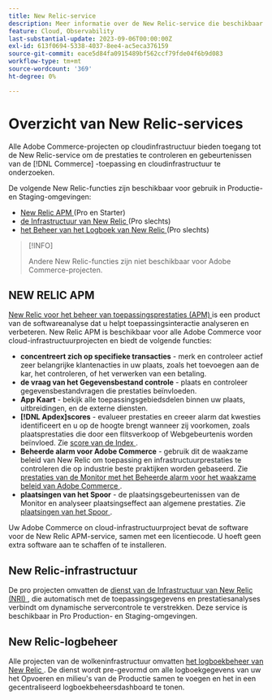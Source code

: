 ```yaml
---
title: New Relic-service
description: Meer informatie over de New Relic-service die beschikbaar is bij uw Adobe Commerce-project voor cloudinfrastructuur.
feature: Cloud, Observability
last-substantial-update: 2023-09-06T00:00:00Z
exl-id: 613f0694-5338-4037-8ee4-ac5eca376159
source-git-commit: eace5d84fa0915489bf562ccf79fde04f6b9d083
workflow-type: tm+mt
source-wordcount: '369'
ht-degree: 0%

---
```


# Overzicht van New Relic-services

Alle Adobe Commerce-projecten op cloudinfrastructuur bieden toegang tot de New Relic-service om de prestaties te controleren en gebeurtenissen van de [!DNL Commerce] -toepassing en cloudinfrastructuur te onderzoeken.

De volgende New Relic-functies zijn beschikbaar voor gebruik in Productie- en Staging-omgevingen:

- [ New Relic APM ](#new-relic-apm) (Pro en Starter)
- [ de Infrastructuur van New Relic ](#new-relic-infrastructure) (Pro slechts)
- [ het Beheer van het Logboek van New Relic ](#new-relic-logs) (Pro slechts)

>[!INFO]
>
>Andere New Relic-functies zijn niet beschikbaar voor Adobe Commerce-projecten.

## NEW RELIC APM

[ New Relic voor het beheer van toepassingsprestaties (APM) ](https://docs.newrelic.com/introduction-apm/) is een product van de softwareanalyse dat u helpt toepassingsinteractie analyseren en verbeteren. New Relic APM is beschikbaar voor alle Adobe Commerce voor cloud-infrastructuurprojecten en biedt de volgende functies:

- **concentreert zich op specifieke transacties** - merk en controleer actief zeer belangrijke klantenacties in uw plaats, zoals het toevoegen aan de kar, het controleren, of het verwerken van een betaling.
- **de vraag van het Gegevensbestand controle** - plaats en controleer gegevensbestandvragen die prestaties beïnvloeden.
- **App Kaart** - bekijk alle toepassingsgebiedsdelen binnen uw plaats, uitbreidingen, en de externe diensten.
- **[!DNL Apdex]scores** - evalueer prestaties en creeer alarm dat kwesties identificeert en u op de hoogte brengt wanneer zij voorkomen, zoals plaatsprestaties die door een flitsverkoop of Webgebeurtenis worden beïnvloed. Zie [ score van de Index ](https://docs.newrelic.com/docs/apm/new-relic-apm/apdex/apdex-measure-user-satisfaction/).
- **Beheerde alarm voor Adobe Commerce** - gebruik dit de waakzame beleid van New Relic om toepassing en infrastructuurprestaties te controleren die op industrie beste praktijken worden gebaseerd. Zie [ prestaties van de Monitor met het Beheerde alarm voor het waakzame beleid van Adobe Commerce ](investigate-performance.md/#monitor-performance-with-managed-alerts).
- **plaatsingen van het Spoor** - de plaatsingsgebeurtenissen van de Monitor en analyseer plaatsingseffect aan algemene prestaties. Zie [ plaatsingen van het Spoor ](track-deployments.md).

Uw Adobe Commerce on cloud-infrastructuurproject bevat de software voor de New Relic APM-service, samen met een licentiecode. U hoeft geen extra software aan te schaffen of te installeren.

## New Relic-infrastructuur

De pro projecten omvatten de [ dienst van de Infrastructuur van New Relic (NRI) ](https://docs.newrelic.com/docs/infrastructure/infrastructure-monitoring/get-started/get-started-infrastructure-monitoring/), die automatisch met de toepassingsgegevens en prestatiesanalyses verbindt om dynamische servercontrole te verstrekken. Deze service is beschikbaar in Pro Production- en Staging-omgevingen.

## New Relic-logbeheer

Alle projecten van de wolkeninfrastructuur omvatten [ het logboekbeheer van New Relic ](log-management.md). De dienst wordt pre-gevormd om alle logboekgegevens van uw het Opvoeren en milieu&#39;s van de Productie samen te voegen en het in een gecentraliseerd logboekbeheersdashboard te tonen.
